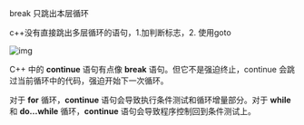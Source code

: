 break 只跳出本层循环

c++没有直接跳出多层循环的语句，1.加判断标志，2. 使用goto

![img](https://www.runoob.com/wp-content/uploads/2014/09/c-continue-statement-works.jpg)

C++ 中的 **continue** 语句有点像 **break** 语句。但它不是强迫终止，continue 会跳过当前循环中的代码，强迫开始下一次循环。

对于 **for** 循环，**continue** 语句会导致执行条件测试和循环增量部分。对于 **while** 和 **do...while** 循环，**continue** 语句会导致程序控制回到条件测试上。